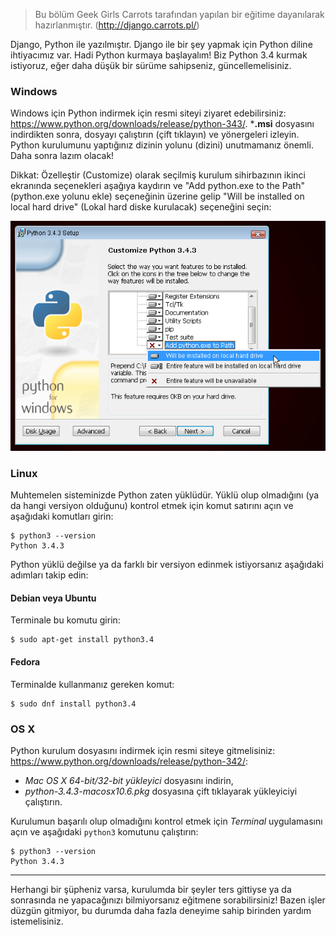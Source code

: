 > Bu bölüm Geek Girls Carrots tarafından yapılan bir eğitime dayanılarak hazırlanmıştır. (http://django.carrots.pl/)

Django, Python ile yazılmıştır. Django ile bir şey yapmak için Python diline ihtiyacımız var. Hadi Python kurmaya başlayalım! Biz Python 3.4 kurmak istiyoruz, eğer daha düşük bir sürüme sahipseniz, güncellemelisiniz.

### Windows

Windows için Python indirmek için resmi siteyi ziyaret edebilirsiniz: https://www.python.org/downloads/release/python-343/. ***.msi** dosyasını indirdikten sonra, dosyayı çalıştırın (çift tıklayın) ve yönergeleri izleyin. Python kurulumunu yaptığınız dizinin yolunu (dizini) unutmamanız önemli. Daha sonra lazım olacak!

Dikkat: Özelleştir (Customize) olarak seçilmiş kurulum sihirbazının ikinci ekranında seçenekleri aşağıya kaydırın ve "Add python.exe to the Path" (python.exe yolunu ekle) seçeneğinin üzerine gelip "Will be installed on local hard drive" (Lokal hard diske kurulacak) seçeneğini seçin:

![Python'u arama yoluna eklemeyi unutmayın](../python_installation/images/add_python_to_windows_path.png)

### Linux

Muhtemelen sisteminizde Python zaten yüklüdür. Yüklü olup olmadığını (ya da hangi versiyon olduğunu) kontrol etmek için komut satırını açın ve aşağıdaki komutları girin: 

```
$ python3 --version
Python 3.4.3
```    

Python yüklü değilse ya da farklı bir versiyon edinmek istiyorsanız aşağıdaki adımları takip edin:

#### Debian veya Ubuntu

Terminale bu komutu girin:

```
$ sudo apt-get install python3.4
```    

#### Fedora

Terminalde kullanmanız gereken komut:

```
$ sudo dnf install python3.4
```    

### OS X

Python kurulum dosyasını indirmek için resmi siteye gitmelisiniz: https://www.python.org/downloads/release/python-342/:

  * *Mac OS X 64-bit/32-bit yükleyici* dosyasını indirin,
  * *python-3.4.3-macosx10.6.pkg* dosyasına çift tıklayarak yükleyiciyi çalıştırın.

Kurulumun başarılı olup olmadığını kontrol etmek için *Terminal* uygulamasını açın ve aşağıdaki `python3` komutunu çalıştırın:

```
$ python3 --version
Python 3.4.3
```    

* * *

Herhangi bir şüpheniz varsa, kurulumda bir şeyler ters gittiyse ya da sonrasında ne yapacağınızı bilmiyorsanız eğitmene sorabilirsiniz! Bazen işler düzgün gitmiyor, bu durumda daha fazla deneyime sahip birinden yardım istemelisiniz.
